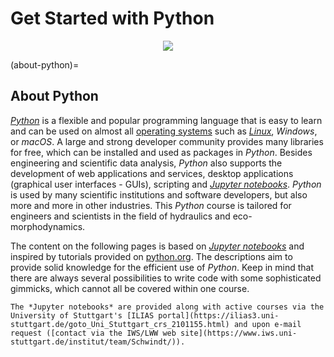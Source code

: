 # Get Started with Python

<div style="text-align: center"><img src="https://www.python.org/static/img/python-logo.png"></div>

(about-python)=
## About Python

[*Python*](https://www.python.org) is a flexible and popular programming language that is easy to learn and can be used on almost all [operating systems](https://en.wikipedia.org/wiki/Operating_system) such as [*Linux*](https://www.linux.org/), *Windows*, or *macOS*. A large and strong developer community provides many libraries for free, which can be installed and used as packages in *Python*. Besides engineering and scientific data analysis, *Python* also supports the development of web applications and services, desktop applications (graphical user interfaces - GUIs), scripting and [*Jupyter notebooks*](https://jupyter.org/). *Python* is used by many scientific institutions and software developers, but also more and more in other industries. This *Python* course is tailored for engineers and scientists in the field of hydraulics and eco-morphodynamics.

The content on the following pages is based on [*Jupyter notebooks*](https://jupyter.org/) and inspired by tutorials provided on [python.org](https://docs.python.org/3/tutorial/index.html). The descriptions aim to provide solid knowledge for the efficient use of *Python*. Keep in mind that there are always several possibilities to write code with some sophisticated gimmicks, which cannot all be covered within one course.

```{tip}
The *Jupyter notebooks* are provided along with active courses via the University of Stuttgart's [ILIAS portal](https://ilias3.uni-stuttgart.de/goto_Uni_Stuttgart_crs_2101155.html) and upon e-mail request ([contact via the IWS/LWW web site](https://www.iws.uni-stuttgart.de/institut/team/Schwindt/)).
```
